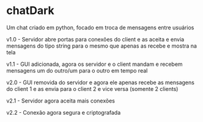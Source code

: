 # chatDark
 Um chat criado em python, focado em troca de mensagens entre usuários

v1.0 - Servidor abre portas para conexões do client e as aceita e envia mensagens do tipo string para o mesmo que apenas as recebe e mostra na tela

v1.1 - GUI adicionada, agora os servidor e o client mandam e recebem mensagens um do outro/um para o outro em tempo real

v2.0 - GUI removida do servidor e agora ele apenas recebe as mensagens do client 1 e as envia para o client 2 e vice versa (somente 2 clients)

v2.1 - Servidor agora aceita mais conexões

v2.2 - Conexão agora segura e criptografada
